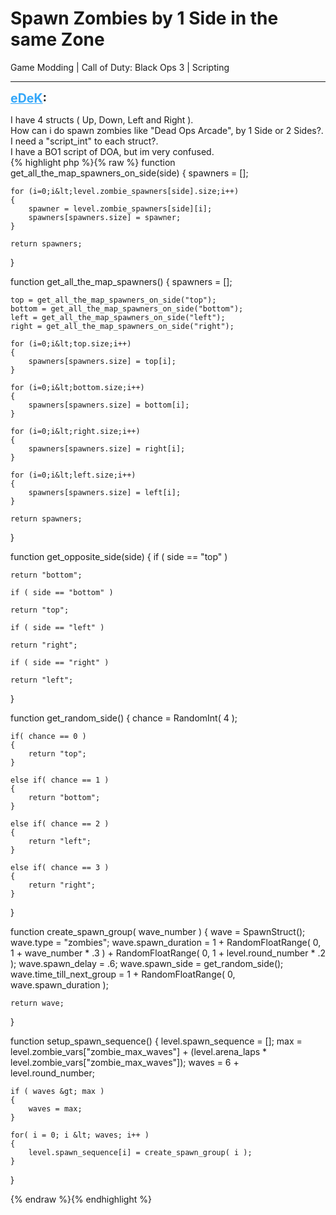 # Spawn Zombies by 1 Side in the same Zone
Game Modding | Call of Duty: Black Ops 3 | Scripting

---
<strong style="font-size: 1.4em;"><span style="text-decoration: underline;text-decoration-color: #34a7f9;"><span style="color:#34a7f9;">eDeK</span></span>:</strong>

<p>I have 4 structs ( Up, Down, Left and Right ).<br />How can i do spawn zombies like &quot;Dead Ops Arcade&quot;, by 1 Side or 2 Sides?.<br />I need a &quot;script_int&quot; to each struct?.<br />I have a BO1 script of DOA, but im very confused.<br />{% highlight php %}{% raw %}
function get_all_the_map_spawners_on_side(side)
{
    spawners = [];

    for (i=0;i&lt;level.zombie_spawners[side].size;i++)
    {
        spawner = level.zombie_spawners[side][i];
        spawners[spawners.size] = spawner;
    }

    return spawners;
}

function get_all_the_map_spawners()
{
    spawners = [];

    top = get_all_the_map_spawners_on_side("top");
    bottom = get_all_the_map_spawners_on_side("bottom");
    left = get_all_the_map_spawners_on_side("left");
    right = get_all_the_map_spawners_on_side("right");

    for (i=0;i&lt;top.size;i++)
    {
        spawners[spawners.size] = top[i];
    }

    for (i=0;i&lt;bottom.size;i++)
    {
        spawners[spawners.size] = bottom[i];
    }

    for (i=0;i&lt;right.size;i++)
    {
        spawners[spawners.size] = right[i];
    }

    for (i=0;i&lt;left.size;i++)
    {
        spawners[spawners.size] = left[i];
    }

    return spawners;
}

function get_opposite_side(side)
{
    if ( side == "top" )

    return "bottom";

    if ( side == "bottom" )

    return "top";

    if ( side == "left" )

    return "right";

    if ( side == "right" )

    return "left"; 
}

function get_random_side()
{
    chance = RandomInt( 4 );

    if( chance == 0 )
    {
        return "top";
    }

    else if( chance == 1 )
    {
        return "bottom";
    }

    else if( chance == 2 )
    {
        return "left";
    }

    else if( chance == 3 )
    {
        return "right";
    }
}

function create_spawn_group( wave_number )
{
    wave = SpawnStruct();
    wave.type = "zombies";
    wave.spawn_duration = 1 + RandomFloatRange( 0, 1 + wave_number * .3 ) + RandomFloatRange( 0, 1 + level.round_number * .2 );
    wave.spawn_delay = .6;
    wave.spawn_side = get_random_side();
    wave.time_till_next_group = 1 + RandomFloatRange( 0, wave.spawn_duration );

    return wave;
}

function setup_spawn_sequence()
{
    level.spawn_sequence = [];
    max = level.zombie_vars["zombie_max_waves"] + (level.arena_laps * level.zombie_vars["zombie_max_waves"]);
    waves = 6 + level.round_number;

    if ( waves &gt; max )
    {
        waves = max;
    }
   
    for( i = 0; i &lt; waves; i++ )
    {
        level.spawn_sequence[i] = create_spawn_group( i );
    }
}

{% endraw %}{% endhighlight %}
</p>

